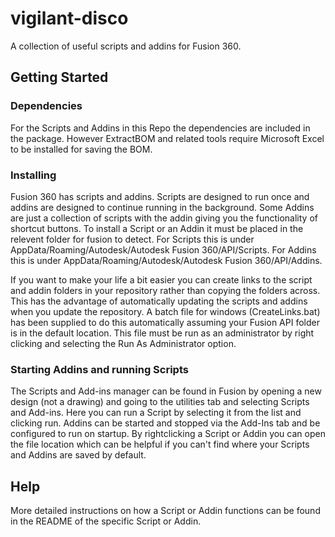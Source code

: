 # vigilant-disco
A collection of useful scripts and addins for Fusion 360.
## Getting Started

### Dependencies
For the Scripts and Addins in this Repo the dependencies are included in the package. However ExtractBOM and related tools require Microsoft Excel to be installed for saving the BOM.

### Installing
Fusion 360 has scripts and addins. Scripts are designed to run once and addins are designed to continue running in the background. Some Addins are just a collection of scripts with the addin giving you the functionality of shortcut buttons. To install a Script or an Addin it must be placed in the relevent folder for fusion to detect. For Scripts this is under AppData/Roaming/Autodesk/Autodesk Fusion 360/API/Scripts. For Addins this is under AppData/Roaming/Autodesk/Autodesk Fusion 360/API/Addins.

If you want to make your life a bit easier you can create links to the script and addin folders in your repository rather than copying the folders across. This has the advantage of automatically updating the scripts and addins when you update the repository. A batch file for windows (CreateLinks.bat) has been supplied to do this automatically assuming your Fusion API folder is in the default location. This file must be run as an administrator by right clicking and selecting the Run As Administrator option.

### Starting Addins and running Scripts
The Scripts and Add-ins manager can be found in Fusion by opening a new design (not a drawing) and going to the utilities tab and selecting Scripts and Add-ins. Here you can run a Script by selecting it from the list and clicking run. Addins can be started and stopped via the Add-Ins tab and be configured to run on startup. By rightclicking a Script or Addin you can open the file location which can be helpful if you can't find where your Scripts and Addins are saved by default.

## Help
More detailed instructions on how a Script or Addin functions can be found in the README of the specific Script or Addin.